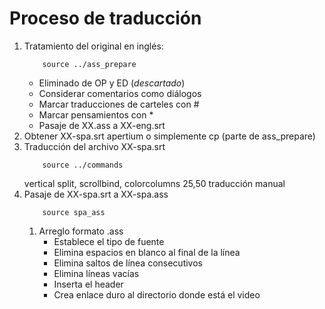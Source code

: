 # Proceso de traducción
1. Tratamiento del original en inglés:
	```vim
		source ../ass_prepare
	```
	* Eliminado de OP y ED (*descartado*)
	* Considerar comentarios como diálogos
	* Marcar traducciones de carteles con #
	* Marcar pensamientos con *
	* Pasaje de XX.ass a XX-eng.srt
1. Obtener XX-spa.srt
	apertium o simplemente cp (parte de ass_prepare)
1. Traducción del archivo XX-spa.srt
	```vim
		source ../commands
	```
	vertical split, scrollbind, colorcolumns 25,50
	traducción manual
1. Pasaje de XX-spa.srt a XX-spa.ass
	```vim
		source spa_ass
	```
	1. Arreglo formato .ass
		* Establece el tipo de fuente
		* Elimina espacios en blanco al final de la línea
		* Elimina saltos de línea consecutivos
		* Elimina líneas vacías
		* Inserta el header
		* Crea enlace duro al directorio donde está el video
